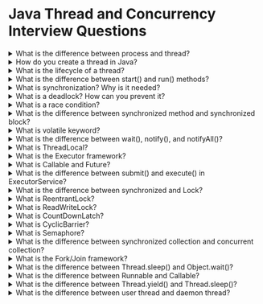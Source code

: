 # Java Thread and Concurrency Interview Questions

<details>
<summary>What is the difference between process and thread?</summary>

- <strong>Process:</strong> An independent program in execution with its own memory space.
- <strong>Thread:</strong> A lightweight unit of execution within a process, sharing memory with other threads in the same process.

</details>

<details>
<summary>How do you create a thread in Java?</summary>

- Extend <code>Thread</code> class and override <code>run()</code> method.
- Implement <code>Runnable</code> interface and pass to <code>Thread</code> constructor.
- Implement <code>Callable&lt;T&gt;</code> and use <code>ExecutorService</code> for tasks that return a result.

</details>

<details>
<summary>What is the lifecycle of a thread?</summary>

New → Runnable → Running → Blocked/Waiting/Sleeping → Dead (Terminated)

</details>

<details>
<summary>What is the difference between start() and run() methods?</summary>

- <code>start()</code> creates a new thread and calls <code>run()</code> in that thread.
- <code>run()</code> is just a normal method call; no new thread is created.

</details>

<details>
<summary>What is synchronization? Why is it needed?</summary>

Synchronization ensures that only one thread can access a shared resource at a time, preventing data inconsistency and race conditions.

</details>

<details>
<summary>What is a deadlock? How can you prevent it?</summary>

Deadlock occurs when two or more threads are blocked forever, each waiting for a lock held by the other. Prevent by:
- Lock ordering
- Using <code>tryLock()</code>
- Avoiding nested locks

</details>

<details>
<summary>What is a race condition?</summary>

A race condition occurs when multiple threads access shared data and try to change it at the same time, leading to unpredictable results.

</details>

<details>
<summary>What is the difference between synchronized method and synchronized block?</summary>

- <strong>Synchronized method:</strong> Locks the entire method on the object (or class for static methods).
- <strong>Synchronized block:</strong> Locks only a specific block of code, can specify which object to lock.

</details>

<details>
<summary>What is volatile keyword?</summary>

<code>volatile</code> ensures visibility of changes to variables across threads. Reads/writes to a volatile variable are always from/to main memory.

</details>

<details>
<summary>What is the difference between wait(), notify(), and notifyAll()?</summary>

- <code>wait()</code>: Causes the current thread to wait until another thread calls <code>notify()</code> or <code>notifyAll()</code> on the same object.
- <code>notify()</code>: Wakes up one waiting thread.
- <code>notifyAll()</code>: Wakes up all waiting threads.
- Must be called from synchronized context.

</details>

<details>
<summary>What is ThreadLocal?</summary>

<code>ThreadLocal</code> provides thread-local variables. Each thread has its own independent value, useful for user sessions, database connections, etc.

</details>

<details>
<summary>What is the Executor framework?</summary>

A high-level API for managing threads and tasks. Includes <code>ExecutorService</code>, <code>ThreadPoolExecutor</code>, <code>ScheduledExecutorService</code>, etc. Handles thread pooling, scheduling, and task execution.

</details>

<details>
<summary>What is Callable and Future?</summary>

- <code>Callable&lt;T&gt;</code>: Like Runnable, but returns a result and can throw checked exceptions.
- <code>Future&lt;T&gt;</code>: Represents the result of an asynchronous computation, provides methods to check if the computation is complete, wait for completion, and retrieve the result.

</details>

<details>
<summary>What is the difference between submit() and execute() in ExecutorService?</summary>

- <code>execute()</code>: Accepts Runnable, does not return a result.
- <code>submit()</code>: Accepts Runnable or Callable, returns a Future.

</details>

<details>
<summary>What is the difference between synchronized and Lock?</summary>

- <code>synchronized</code>: Built-in, less flexible, automatically released.
- <code>Lock</code>: From <code>java.util.concurrent.locks</code>, more flexible, explicit lock/unlock, supports tryLock, fairness, and interruptible lock acquisition.

</details>

<details>
<summary>What is ReentrantLock?</summary>

A Lock implementation that allows the same thread to acquire the lock multiple times (reentrant). Provides advanced features like fairness, tryLock, and condition variables.

</details>

<details>
<summary>What is ReadWriteLock?</summary>

Allows multiple threads to read at the same time, but only one to write. Improves performance for read-heavy scenarios.

</details>

<details>
<summary>What is CountDownLatch?</summary>

A synchronization aid that allows one or more threads to wait until a set of operations being performed in other threads completes.

</details>

<details>
<summary>What is CyclicBarrier?</summary>

A synchronization aid that allows a set of threads to all wait for each other to reach a common barrier point.

</details>

<details>
<summary>What is Semaphore?</summary>

A counting semaphore controls access to a resource by multiple threads. It maintains a set of permits; threads acquire/release permits to enter/exit the critical section.

</details>

<details>
<summary>What is the difference between synchronized collection and concurrent collection?</summary>

- <strong>Synchronized collection:</strong> Wrapper around standard collections (e.g., <code>Collections.synchronizedList()</code>), locks the entire collection.
- <strong>Concurrent collection:</strong> Designed for concurrency (e.g., <code>ConcurrentHashMap</code>), allows better scalability and performance.

</details>

<details>
<summary>What is the Fork/Join framework?</summary>

A framework for parallelism that recursively splits tasks into smaller subtasks (fork), then combines results (join). Used for divide-and-conquer algorithms.

</details>

<details>
<summary>What is the difference between Thread.sleep() and Object.wait()?</summary>

- <code>Thread.sleep()</code>: Pauses the current thread for a specified time, does not release any locks.
- <code>Object.wait()</code>: Pauses the current thread until notified, releases the lock on the object.

</details>

<details>
<summary>What is the difference between Runnable and Callable?</summary>

- <code>Runnable</code>: No return value, cannot throw checked exceptions.
- <code>Callable&lt;T&gt;</code>: Returns a value, can throw checked exceptions.

</details>

<details>
<summary>What is the difference between Thread.yield() and Thread.sleep()?</summary>

- <code>Thread.yield()</code>: Suggests to the scheduler to pause the current thread and give other threads a chance to run.
- <code>Thread.sleep()</code>: Pauses the current thread for a specified time.

</details>

<details>
<summary>What is the difference between user thread and daemon thread?</summary>

- <strong>User thread:</strong> Keeps the JVM running until it finishes.
- <strong>Daemon thread:</strong> Runs in the background; JVM exits when only daemon threads remain (e.g., garbage collector).

</details>